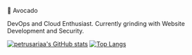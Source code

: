 🥑 Avocado

DevOps and Cloud Enthusiast. Currently grinding with Website Development and Security.

[![petrusariaa's GitHub stats](https://github-readme-stats.vercel.app/api?username=PetrusAriaa&theme=dracula&count_private=true&show_icons=true)](https://github.com/anuraghazra/github-readme-stats)
[![Top Langs](https://github-readme-stats.vercel.app/api/top-langs/?username=PetrusAriaa&hide=html,css&layout=compact)](https://github.com/anuraghazra/github-readme-stats)
<!---
PetrusAriaa/PetrusAriaa is a ✨ special ✨ repository because its `README.md` (this file) appears on your GitHub profile.
You can click the Preview link to take a look at your changes.
--->
